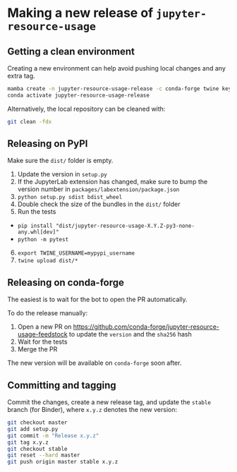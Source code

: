# Making a new release of `jupyter-resource-usage`

## Getting a clean environment

Creating a new environment can help avoid pushing local changes and any extra tag.

```bash
mamba create -n jupyter-resource-usage-release -c conda-forge twine keyring jupyter-packaging=0.7 jupyterlab=3 python
conda activate jupyter-resource-usage-release
```

Alternatively, the local repository can be cleaned with:

```bash
git clean -fdx
```

## Releasing on PyPI

Make sure the `dist/` folder is empty.

1. Update the version in `setup.py`
2. If the JupyterLab extension has changed, make sure to bump the version number in `packages/labextension/package.json`
3. `python setup.py sdist bdist_wheel`
4. Double check the size of the bundles in the `dist/` folder
5. Run the tests
  - `pip install "dist/jupyter-resource-usage-X.Y.Z-py3-none-any.whl[dev]"`
  - `python -m pytest`
6. `export TWINE_USERNAME=mypypi_username`
7. `twine upload dist/*`

## Releasing on conda-forge

The easiest is to wait for the bot to open the PR automatically.

To do the release manually:

1. Open a new PR on https://github.com/conda-forge/jupyter-resource-usage-feedstock to update the `version` and the `sha256` hash
2. Wait for the tests
3. Merge the PR

The new version will be available on `conda-forge` soon after.

## Committing and tagging

Commit the changes, create a new release tag, and update the `stable` branch (for Binder), where `x.y.z` denotes the new version:

```bash
git checkout master
git add setup.py
git commit -m "Release x.y.z"
git tag x.y.z
git checkout stable
git reset --hard master
git push origin master stable x.y.z
```
